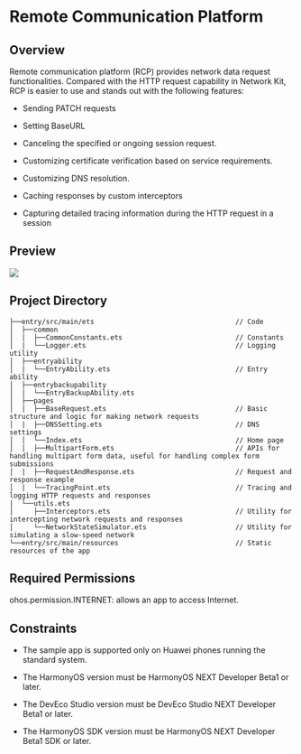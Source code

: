 # **Remote Communication Platform**
## Overview
Remote communication platform (RCP) provides network data request functionalities. Compared with the HTTP request capability in Network Kit, RCP is easier to use and stands out with the following features:

* Sending PATCH requests

* Setting BaseURL

* Canceling the specified or ongoing session request.

* Customizing certificate verification based on service requirements.

* Customizing DNS resolution.

* Caching responses by custom interceptors

* Capturing detailed tracing information during the HTTP request in a session

## Preview
![](screenshots/device/rcp_en.gif)

## Project Directory
````
├──entry/src/main/ets                                   // Code
│  ├──common
│  |  ├──CommonConstants.ets                            // Constants
│  |  └──Logger.ets                                     // Logging utility
│  ├──entryability
│  |  └──EntryAbility.ets                               // Entry ability
│  ├──entrybackupability
│  |  └──EntryBackupAbility.ets
│  ├──pages
│  |  ├──BaseRequest.ets                                // Basic structure and logic for making network requests
│  |  ├──DNSSetting.ets                                 // DNS settings
│  │  └──Index.ets                                      // Home page
│  |  ├──MultipartForm.ets                              // APIs for handling multipart form data, useful for handling complex form submissions
│  |  ├──RequestAndResponse.ets                         // Request and response example
│  |  └──TracingPoint.ets                               // Tracing and logging HTTP requests and responses
|  └──utils.ets
│     ├──Interceptors.ets                               // Utility for intercepting network requests and responses
│     └──NetworkStateSimulator.ets                      // Utility for simulating a slow-speed network
└──entry/src/main/resources                             // Static resources of the app
````
## Required Permissions
ohos.permission.INTERNET: allows an app to access Internet.

## Constraints
* The sample app is supported only on Huawei phones running the standard system.

* The HarmonyOS version must be HarmonyOS NEXT Developer Beta1 or later.

* The DevEco Studio version must be DevEco Studio NEXT Developer Beta1 or later.

* The HarmonyOS SDK version must be HarmonyOS NEXT Developer Beta1 SDK or later.
